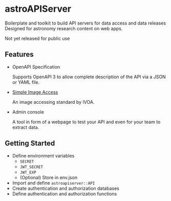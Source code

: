 # astroAPIServer
Boilerplate and toolkit to build API servers for data access and data releases Designed for astronomy research content on web apps.

Not yet released for public use

## Features
* OpenAPI Specification

  Supports OpenAPI 3 to allow complete description of the API via a JSON or YAML file.
* [Simple Image Access](http://www.ivoa.net/Documents/SIA/)

  An image accessing standard by IVOA.
* Admin console

  A tool in form of a webpage to test your API and even for your team to extract data.

## Getting Started

* Define environment variables
    * `SECRET`
    * `JWT_SECRET`
    * `JWT_EXP`
    * (Optional) Store in env.json
* Import and define `astroapiserver::API`
* Create authentication and authorization databases
* Define authentication and authorization functions